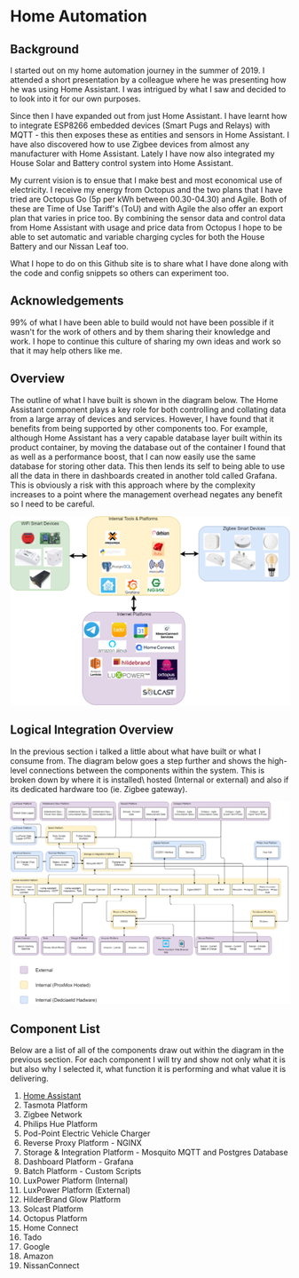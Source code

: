 # Home Automation
## Background
I started out on my home automation journey in the summer of 2019. I attended a short presentation by a colleague where he was presenting how he was using Home Assistant. I was intrigued by what I saw and decided to to look into it for our own purposes.

Since then I have expanded out from just Home Assistant. I have learnt how to integrate ESP8266 embedded devices (Smart Pugs and Relays) with MQTT - this then exposes these as entities and sensors in Home Assistant. I have also discovered how to use Zigbee devices from almost any manufacturer with Home Assistant. Lately I have now also integrated my House Solar and Battery control system into Home Assistant.

My current vision is to ensue that I make best and most economical use of electricity. I receive my energy from Octopus and the two plans that I have tried are Octopus Go (5p per kWh between 00.30-04.30) and Agile. Both of these are Time of Use Tariff's (ToU) and with Agile the also offer an export plan that varies in price too. By combining the sensor data and control data from Home Assistant with usage and price data from Octopus I hope to be able to set automatic and variable charging cycles for both the House Battery and our Nissan Leaf too.

What I hope to do on this Github site is to share what I have done along with the code and config snippets so others can experiment too.

## Acknowledgements
99% of what I have been able to build would not have been possible if it wasn't for the work of others and by them sharing their knowledge and work. I hope to continue this culture of sharing my own ideas and work so that it may help others like me.

## Overview
The outline of what I have built is shown in the diagram below. The Home Assistant component plays a key role for both controlling and collating data from a large array of devices and services. However, I have found that it benefits from being supported by other components too. For example, although Home Assistant has a very capable database layer built within its product container, by moving the database out of the container I found that as well as a performance boost, that I can now easily use the same database for storing other data. This then lends its self to being able to use all the data in there in dashboards created in another told called Grafana. This is obviously a risk with this approach where by the complexity increases to a point where the management overhead negates any benefit so I need to be careful.

![Physical Overview](./images/Physical_Overview.png)

## Logical Integration Overview
In the previous section i talked a little about what  have built or what I consume from. The diagram below goes a step further and shows the high-level connections between the components within the system. This is broken down by where it is installed\ hosted (Internal or external) and also if its dedicated hardware too (ie. Zigbee gateway).

![Logical Integration Overview](./images/Logical_Integration_Overview.png)

## Component List
Below are a list of all of the components draw out within the diagram in the previous section. For each component I will try and show not only what it is but also why I selected it, what function it is performing and what value it is delivering.

1. [Home Assistant](./components/HomeAssistant.md)
2. Tasmota Platform
3. Zigbee Network
4. Philips Hue Platform
5. Pod-Point Electric Vehicle Charger
6. Reverse Proxy Platform - NGINX
7. Storage & Integration Platform - Mosquito MQTT and Postgres Database
8. Dashboard Platform - Grafana
9. Batch Platform - Custom Scripts
10. LuxPower Platform (Internal)
11. LuxPower Platform (External)
12. HilderBrand Glow Platform
13. Solcast Platform
14. Octopus Platform
15. Home Connect
16. Tado
17. Google
18. Amazon
19. NissanConnect